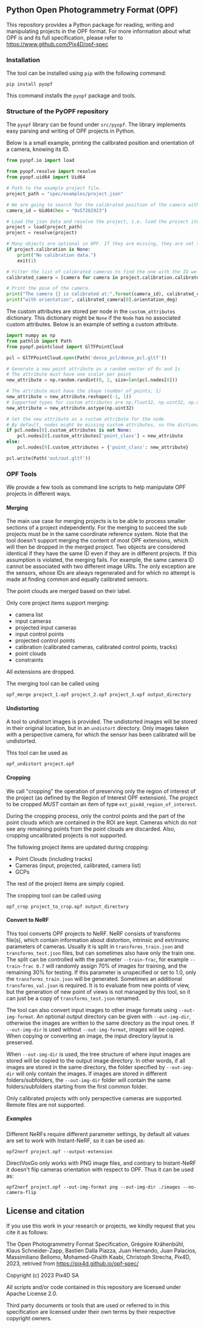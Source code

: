 ## Python Open Photogrammetry Format (OPF)

This repository provides a Python package for reading, writing and manipulating projects in the OPF format.
For more information about what OPF is and its full specification, please refer to https://www.github.com/Pix4D/opf-spec

### Installation

The tool can be installed using `pip` with the following command:

```shell
pip install pyopf
```

This command installs the `pyopf` package and tools.


### Structure of the PyOPF repository

The `pyopf` library can be found under `src/pyopf`. The library implements easy parsing and writing of OPF projects in Python.

Below is a small example, printing the calibrated position and orientation of a camera, knowing its ID.

```python
from pyopf.io import load

from pyopf.resolve import resolve
from pyopf.uid64 import Uid64

# Path to the example project file.
project_path = "spec/examples/project.json"

# We are going to search for the calibrated position of the camera with this ID
camera_id = Uid64(hex = "0x57282923")

# Load the json data and resolve the project, i.e. load the project items as named attributes.
project = load(project_path)
project = resolve(project)

# Many objects are optional in OPF. If they are missing, they are set to None.
if project.calibration is None:
    print("No calibration data.")
    exit(1)

# Filter the list of calibrated cameras to find the one with the ID we are looking for.
calibrated_camera = [camera for camera in project.calibration.calibrated_cameras.cameras if camera.id == camera_id]

# Print the pose of the camera.
print("The camera {} is calibrated at:".format(camera_id), calibrated_camera[0].position)
print("with orientation", calibrated_camera[0].orientation_deg)
```

The custom attributes are stored per node in the `custom_attributes` dictionary. This dictionary might be `None` if
the `Node` has no associated custom attributes. Below is an example of setting a custom attribute.

```python
import numpy as np
from pathlib import Path
from pyopf.pointcloud import GlTFPointCloud

pcl = GlTFPointCloud.open(Path('dense_pcl/dense_pcl.gltf'))

# Generate a new point attribute as a random vector of 0s and 1s
# The attribute must have one scalar per point
new_attribute = np.random.randint(0, 2, size=len(pcl.nodes[0]))

# The attribute must have the shape (number_of_points, 1)
new_attribute = new_attribute.reshape((-1, 1))
# Supported types for custom attributes are np.float32, np.uint32, np.uint16, np.uint8
new_attribute = new_attribute.astype(np.uint32)

# Set the new attribute as a custom attribute for the node
# By default, nodes might be missing custom attributes, so the dictionary might have to be created
if pcl.nodes[0].custom_attributes is not None:
    pcl.nodes[0].custom_attributes['point_class'] = new_attribute
else:
    pcl.nodes[0].custom_attributes = {'point_class': new_attribute}

pcl.write(Path('out/out.gltf'))
```

### OPF Tools

We provide a few tools as command line scripts to help manipulate OPF projects in different ways.

#### Merging

The main use case for merging projects is to be able to process smaller sections of a project independently.
For the merging to succeed the sub projects must be in the same coordinate reference system. Note that the tool doesn't support merging the content of most OPF extensions, which will then be dropped in the merged project.
Two objects are considered identical if they have the same ID even if they are in different projects. If this assumption is violated, the merging fails. For example, the same camera ID cannot be associated with two different image URIs.
The only exception are the sensors, whose IDs are always regenerated and for which no attempt is made at finding common and equally calibrated sensors.

The point clouds are merged based on their label.

Only core project items support merging:
* camera list
* input cameras
* projected input cameras
* input control points
* projected control points
* calibration (calibrated cameras, calibrated control points, tracks)
* point clouds
* constraints

All extensions are dropped.

The merging tool can be called using

`opf_merge project_1.opf project_2.opf project_3.opf output_directory`


#### Undistorting

A tool to undistort images is provided. The undistorted images will be stored in their original location, but in an `undistort` directory. Only images taken with a perspective camera, for which the sensor has been calibrated will be undistorted.

This tool can be used as

`opf_undistort project.opf`

#### Cropping

We call "cropping" the operation of preserving only the region of interest of the project (as defined by the Region of
Interest OPF extension).
The project to be cropped *MUST* contain an item of type `ext_pix4d_region_of_interest`.

During the cropping process, only the control points and the part of the point clouds which are contained in the ROI are kept.
Cameras which do not see any remaining points from the point clouds are discarded.
Also, cropping uncalibrated projects is not supported.

The following project items are updated during cropping:
* Point Clouds (including tracks)
* Cameras (input, projected, calibrated, camera list)
* GCPs

The rest of the project items are simply copied.

The cropping tool can be called using

`opf_crop project_to_crop.opf output_directory`

#### Convert to NeRF

This tool converts OPF projects to NeRF. NeRF consists of transforms file(s), which contain information about distortion, intrinsic and extrinsinc parameters of cameras. Usually it is split in `transforms_train.json` and `transforms_test.json` files, but can sometimes also have only the train one. The split can be controlled with the parameter `--train-frac`, for example `--train-frac 0.7` will randomly assign 70% of images for training, and the remaining 30% for testing. If this parameter is unspecified or set to 1.0, only the `transforms_train.json` will be generated. Sometimes an additional `transforms_val.json` is required. It is to evaluate from new points of view, but the generation of new point of views is not managed by this tool, so it can just be a copy of `transforms_test.json` renamed.

The tool can also convert input images to other image formats using `--out-img-format`. An optional output directory can be given with `--out-img-dir`, otherwise the images are written to the same directory as the input ones. If `--out-img-dir` is used without `--out-img-format`, images will be copied. When copying or converting an image, the input directory layout is preserved.

When `--out-img-dir` is used, the tree structure of where input images are stored will be copied to the output image directory. In other words, if all images are stored in the same directory, the folder specified by `--out-img-dir` will only contain the images. If images are stored in different folders/subfolders, the `--out-img-dir` folder will contain the same folders/subfolders starting from the first common folder.

Only calibrated projects with only perspective cameras are supported. Remote files are not supported.

##### Examples
Different NeRFs require different parameter settings, by default all values are set to work with Instant-NeRF, so it can be used as:

`opf2nerf project.opf --output-extension`

DirectVoxGo only works with PNG image files, and contrary to Instant-NeRF it doesn't flip cameras orientation with respect to OPF. Thus it can be used as:

`opf2nerf project.opf --out-img-format png --out-img-dir ./images --no-camera-flip`

## License and citation

If you use this work in your research or projects, we kindly request that you cite it as follows:

The Open Photogrammetry Format Specification, Grégoire Krähenbühl, Klaus Schneider-Zapp, Bastien Dalla Piazza, Juan Hernando, Juan Palacios, Massimiliano Bellomo, Mohamed-Ghaïth Kaabi, Christoph Strecha, Pix4D, 2023, retrived from https://pix4d.github.io/opf-spec/

Copyright (c) 2023 Pix4D SA

All scripts and/or code contained in this repository are licensed under Apache License 2.0.

Third party documents or tools that are used or referred to in this specification are licensed under their own terms by their respective copyright owners.

